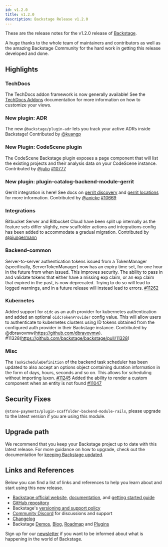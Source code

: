 ```yaml
---
id: v1.2.0
title: v1.2.0
description: Backstage Release v1.2.0
---
```


These are the release notes for the v1.2.0 release of [Backstage](https://backstage.io/).

A huge thanks to the whole team of maintainers and contributors as well as the amazing Backstage Community for the hard work in getting this release developed and done.

## Highlights

### TechDocs

The TechDocs addon framework is now generally available! See the [TechDocs Addons](https://backstage.io/docs/features/techdocs/addons) documentation for more information on how to customize your views.

### New plugin: ADR

The new `@backstage/plugin-adr` lets you track your active ADRs inside Backstage! Contributed by [@kuangp](https://github.com/kuangp)

### New Plugin: CodeScene plugin

The CodeScene Backstage plugin exposes a page component that will list the existing projects and their analysis data on your CodeScene instance. Contributed by [@julio](https://github.com/julioz) [#10777](https://github.com/backstage/backstage/pull/10777)

### New plugin: plugin-catalog-backend-module-gerrit

Gerrit integration is here! See docs on [gerrit discovery](https://backstage.io/docs/integrations/gerrit/discovery) and [gerrit locations](https://backstage.io/docs/integrations/gerrit/locations) for more information.
Contributed by [@anicke](https://github.com/anicke) [#10669](https://github.com/backstage/backstage/pull/10669)

### Integrations

Bitbucket Server and Bitbucket Cloud have been split up internally as the feature sets differ slightly, new scaffolder actions and integrations config has been added to accommodate a gradual migration. Contributed by [@pjungermann](https://github.com/pjungermann)

### Backend-common

Server-to-server authentication tokens issued from a TokenManager (specifically, ServerTokenManager) now has an expiry time set, for one hour in the future from when issued. This improves security. The ability to pass in and validate tokens that either have a missing exp claim, or an exp claim that expired in the past, is now deprecated. Trying to do so will lead to logged warnings, and in a future release will instead lead to errors.
[#11262](https://github.com/backstage/backstage/pull/11262)

### Kubernetes

Added support for `oidc` as an auth provider for kubernetes authentication and added an optional `oidcTokenProvider` config value. This will allow users to authenticate to kubernetes clusters using ID tokens obtained from the configured auth provider in their Backstage instance. Contributed by @dbravovmw(https://github.com/dbravovmw). #11328(https://github.com/backstage/backstage/pull/11328)

### Misc

The `TaskScheduleDefinition` of the backend task scheduler has been updated to also accept an options object containing duration information in the form of days, hours, seconds and so on. This allows for scheduling without importing luxon. [#11245](https://github.com/backstage/backstage/pull/11245)
Added the ability to render a custom component when an entity is not found [#11047](https://github.com/backstage/backstage/pull/11047)

## Security Fixes

`@stone-payments/plugin-scaffolder-backend-module-rails`, please upgrade to the latest version if you are using this module.

## Upgrade path

We recommend that you keep your Backstage project up to date with this latest release. For more guidance on how to upgrade, check out the documentation for [keeping Backstage updated](https://backstage.io/docs/getting-started/keeping-backstage-updated).

## Links and References

Below you can find a list of links and references to help you learn about and start using this new release.

- [Backstage official website](https://backstage.io/), [documentation](https://backstage.io/docs/), and [getting started guide](https://backstage.io/docs/getting-started/)
- [GitHub repository](https://github.com/backstage/backstage)
- Backstage's [versioning and support policy](https://backstage.io/docs/overview/versioning-policy)
- [Community Discord](https://discord.gg/backstage-687207715902193673) for discussions and support
- [Changelog](https://github.com/backstage/backstage/tree/master/docs/releases/v1.2.0-changelog.md)
- Backstage [Demos](https://backstage.io/demos), [Blog](https://backstage.io/blog), [Roadmap](https://backstage.io/docs/overview/roadmap) and [Plugins](https://backstage.io/plugins)

Sign up for our [newsletter](https://mailchi.mp/spotify/backstage-community) if you want to be informed about what is happening in the world of Backstage.
